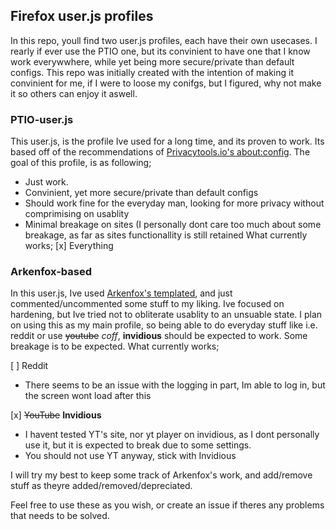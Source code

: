 ## Firefox user.js profiles
In this repo, youll find two user.js profiles, each have their own usecases.
I rearly if ever use the PTIO one, but its convinient to have one that I know work everywwhere, while yet being more secure/private than default configs.
This repo was initially created with the intention of making it convinient for me, if I were to loose my conifgs, but I figured, why not make it so others can enjoy it aswell.


### PTIO-user.js
This user.js, is the profile Ive used for a long time, and its proven to work.
Its based off of the recommendations of [Privacytools.io's about:config](https://privacytools.io/browsers/#about_config).
The goal of this profile, is as following;

- Just work.
- Convinient, yet more secure/private than default configs
- Should work fine for the everyday man, looking for more privacy without comprimising on usablity
- Minimal breakage on sites (I personally dont care too much about some breakage, as far as sites functionallity is still retained
What currently works;
[x] Everything


### Arkenfox-based
In this user.js, Ive used [Arkenfox's templated](github.com/arkenfox/user.js), and just commented/uncommented some stuff to my liking.
Ive focused on hardening, but Ive tried not to obliterate usablity to an unsuable state. 
I plan on using this as my main profile, so being able to do everyday stuff like i.e. reddit or use ~~youtube~~ *coff*, **invidious** should be expected to work. 
Some breakage is to be expected.
What currently works;

[ ] Reddit

* There seems to be an issue with the logging in part, Im able to log in, but the screen wont load after this

[x] ~~YouTube~~ **Invidious**

* I havent tested YT's site, nor yt player on invidious, as I dont personally use it, but it is expected to break due to some settings.
* You should not use YT anyway, stick with Invidious

I will try my best to keep some track of Arkenfox's work, and add/remove stuff as theyre added/removed/depreciated.

Feel free to use these as you wish, or create an issue if theres any problems that needs to be solved.
